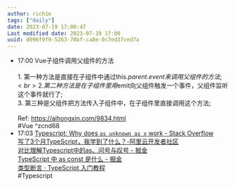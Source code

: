 ```yaml
---
author: rich1e
tags: ["daily"]
date: 2023-07-19 17:00:47
Last modified date: 2023-07-19 17:00
uuid: d096f9f9-5263-78bf-ca8e-0c7ed37ced7a
---
```


- 17:00 Vue子组件调用父组件的方法<br><br>1. 第一种方法是直接在子组件中通过this.$parent.event来调用父组件的方法;<br>2. 第二种方法是在子组件里用$emit向父组件触发一个事件，父组件监听这个事件就行了;<br>3. 第三种是父组件把方法传入子组件中，在子组件里直接调用这个方法;<br><br>Ref: https://aihongxin.com/9834.html<br>#Vue ^zcnd68
- 17:03 [Typescript: Why does `as unknown as x` work - Stack Overflow](https://stackoverflow.com/questions/69399211/typescript-why-does-as-unknown-as-x-work)<br>[写了3个月TypeScript，我学到了什么？-阿里云开发者社区](https://developer.aliyun.com/article/949643?userCode=okjhlpr5)<br>[对比理解Typescript中的as、问号与叹号 - 掘金](https://juejin.cn/post/6844904068951834632)<br>[TypeScript 中 as const 是什么 - 掘金](https://juejin.cn/post/7181833448464580645)<br>[类型断言 · TypeScript 入门教程](https://ts.xcatliu.com/basics/type-assertion.html)<br>#Typescript